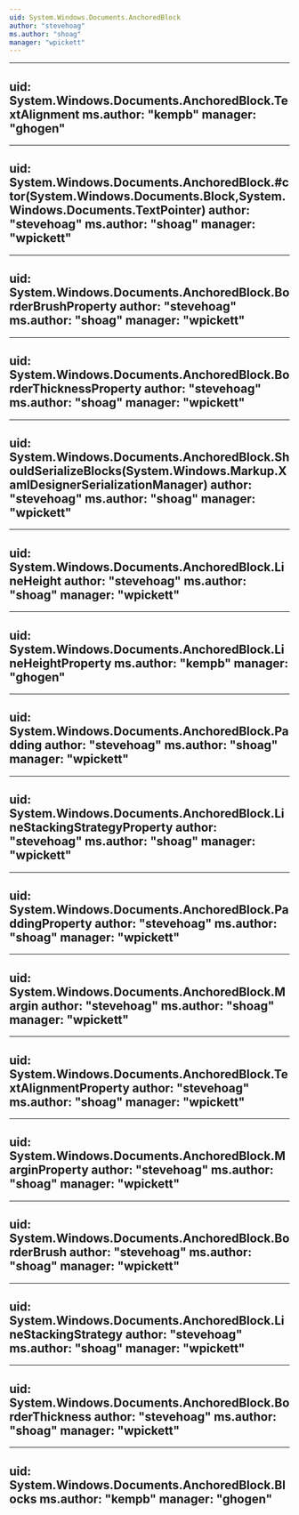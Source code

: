 ```yaml
---
uid: System.Windows.Documents.AnchoredBlock
author: "stevehoag"
ms.author: "shoag"
manager: "wpickett"
---
```


---
uid: System.Windows.Documents.AnchoredBlock.TextAlignment
ms.author: "kempb"
manager: "ghogen"
---

---
uid: System.Windows.Documents.AnchoredBlock.#ctor(System.Windows.Documents.Block,System.Windows.Documents.TextPointer)
author: "stevehoag"
ms.author: "shoag"
manager: "wpickett"
---

---
uid: System.Windows.Documents.AnchoredBlock.BorderBrushProperty
author: "stevehoag"
ms.author: "shoag"
manager: "wpickett"
---

---
uid: System.Windows.Documents.AnchoredBlock.BorderThicknessProperty
author: "stevehoag"
ms.author: "shoag"
manager: "wpickett"
---

---
uid: System.Windows.Documents.AnchoredBlock.ShouldSerializeBlocks(System.Windows.Markup.XamlDesignerSerializationManager)
author: "stevehoag"
ms.author: "shoag"
manager: "wpickett"
---

---
uid: System.Windows.Documents.AnchoredBlock.LineHeight
author: "stevehoag"
ms.author: "shoag"
manager: "wpickett"
---

---
uid: System.Windows.Documents.AnchoredBlock.LineHeightProperty
ms.author: "kempb"
manager: "ghogen"
---

---
uid: System.Windows.Documents.AnchoredBlock.Padding
author: "stevehoag"
ms.author: "shoag"
manager: "wpickett"
---

---
uid: System.Windows.Documents.AnchoredBlock.LineStackingStrategyProperty
author: "stevehoag"
ms.author: "shoag"
manager: "wpickett"
---

---
uid: System.Windows.Documents.AnchoredBlock.PaddingProperty
author: "stevehoag"
ms.author: "shoag"
manager: "wpickett"
---

---
uid: System.Windows.Documents.AnchoredBlock.Margin
author: "stevehoag"
ms.author: "shoag"
manager: "wpickett"
---

---
uid: System.Windows.Documents.AnchoredBlock.TextAlignmentProperty
author: "stevehoag"
ms.author: "shoag"
manager: "wpickett"
---

---
uid: System.Windows.Documents.AnchoredBlock.MarginProperty
author: "stevehoag"
ms.author: "shoag"
manager: "wpickett"
---

---
uid: System.Windows.Documents.AnchoredBlock.BorderBrush
author: "stevehoag"
ms.author: "shoag"
manager: "wpickett"
---

---
uid: System.Windows.Documents.AnchoredBlock.LineStackingStrategy
author: "stevehoag"
ms.author: "shoag"
manager: "wpickett"
---

---
uid: System.Windows.Documents.AnchoredBlock.BorderThickness
author: "stevehoag"
ms.author: "shoag"
manager: "wpickett"
---

---
uid: System.Windows.Documents.AnchoredBlock.Blocks
ms.author: "kempb"
manager: "ghogen"
---
